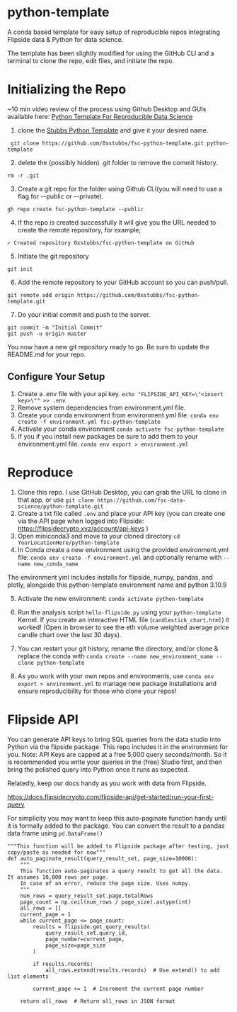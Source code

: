 # python-template
 A conda based template for easy setup of reproducible repos integrating Flipside data & Python for data science.

 The template has been slightly modified for using the GitHub CLI and a terminal to clone the repo, edit files, and initiate the repo.

# Initializing the Repo 

~10 min video review of the process using Github Desktop and GUIs available here: [Python Template For Reproducible Data Science](https://www.loom.com/share/Using-the-Python-Template-for-Reproducible-Data-Science-2c524ce317394dc7884cc8927b524910)

1. clone the [Stubbs Python Template](https://github.com/0xstubbs/fsc-python-template.git) and give it your desired name.

``` git clone https://github.com/0xstubbs/fsc-python-template.git python-template```

2. delete the (possibly hidden) .git folder to remove the commit history.

```rm -r .git```

3. Create a git repo for the folder using Github CLI(you will need to use a flag for --public or --private).

```gh repo create fsc-python-template --public```

4. If the repo is created successfully it will give you the URL needed to create the remote repository, for example;

```✓ Created repository 0xstubbs/fsc-python-template on GitHub```

5. Initiate the git repository

```git init```

6. Add the remote repository to your GitHub account so you can push/pull.

```git remote add origin https://github.com/0xstubbs/fsc-python-template.git```

7. Do your initial commit and push to the server.

```
git commit -m "Initial Commit"
git push -u origin master
```

You now have a new git repository ready to go. Be sure to update the README.md for your repo.

## Configure Your Setup

1. Create a .env file with your api key.
```echo "FLIPSIDE_API_KEY=\"<insert key>\"" >> .env```
2. Remove system dependencies from environment.yml file.
3. Create your conda environment from environment.yml file.
```conda env create -f environment.yml fsc-python-template```
4. Activate your conda environment
```conda activate fsc-python-template```
5. If you if you install new packages be sure to add them to your environment.yml file.
```conda env export > environment.yml```

# Reproduce 

1. Clone this repo. I use GitHub Desktop, you can grab the URL to clone in that app, or use `git clone https://github.com/fsc-data-science/python-template.git`
2. Create a txt file called `.env` and place your API key (you can create one via the API page when logged into Flipside: https://flipsidecrypto.xyz/account/api-keys )
3. Open miniconda3  and move to your cloned directory `cd YourLocationHere/python-template`
4. In Conda create a new environment using the provided environment.yml file: `conda env create -f environment.yml` and optionally rename with `--name new_conda_name`

The environment yml includes installs for flipside, numpy, pandas, and plotly, alongside this python-template environment name and python 3.10.9

5. Activate the new environment: `conda activate python-template` 
6. Run the analysis script `hello-flipside.py` using your `python-template` Kernel. If you create an interactive HTML file (`candlestick_chart.html`) it worked! (Open in browser to see the eth volume weighted average price candle chart over the last 30 days).
7. You can restart your git history, rename the directory, and/or clone & replace the conda with `conda create --name new_environment_name --clone python-template` 

8. As you work with your own repos and environments, use `conda env export > environment.yml` to manage new package installations and ensure reproducibility for those who clone your repos!

# Flipside API 

You can generate API keys to bring SQL queries from the data studio into Python 
via the flipside package. This repo includes it in the environment for you. Note: API Keys are capped at a free 5,000 query seconds/month.
 So it is recommended you write your queries in the (free) Studio first, and then bring the polished query into Python once it runs as expected.

Relatedly, keep our docs handy as you work with data from Flipside. 

https://docs.flipsidecrypto.com/flipside-api/get-started/run-your-first-query

For simplicity you may want to keep this auto-paginate function handy until it is formally added to the package. You can convert the result to a pandas data frame using `pd.DataFrame()`

```
"""This function will be added to Flipside package after testing, just copy/paste as needed for now"""
def auto_paginate_result(query_result_set, page_size=10000):
    """
    This function auto-paginates a query result to get all the data. It assumes 10,000 rows per page.
    In case of an error, reduce the page size. Uses numpy.
    """
    num_rows = query_result_set.page.totalRows
    page_count = np.ceil(num_rows / page_size).astype(int)
    all_rows = []
    current_page = 1
    while current_page <= page_count:
        results = flipside.get_query_results(
            query_result_set.query_id,
            page_number=current_page,
            page_size=page_size
        )

        if results.records:
            all_rows.extend(results.records)  # Use extend() to add list elements

        current_page += 1  # Increment the current page number

    return all_rows  # Return all_rows in JSON format
```

